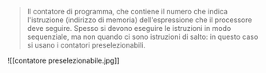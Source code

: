 > Il contatore di programma, che contiene il numero che indica l'istruzione (indirizzo di memoria) dell'espressione che il processore deve seguire. Spesso si devono eseguire le istruzioni in modo sequenziale, ma non quando ci sono istruzioni di salto: in questo caso si usano i contatori preselezionabili.

![[contatore preselezionabile.jpg]]